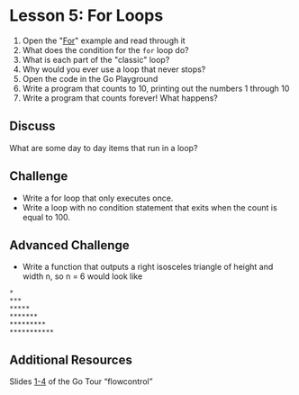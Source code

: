 # Lesson 5: For Loops

1. Open the "[For](https://gobyexample.com/for)" example and read through it
2. What does the condition for the `for` loop do?
3. What is each part of the "classic" loop?
4. Why would you ever use a loop that never stops?
5. Open the code in the Go Playground
6. Write a program that counts to 10, printing out the numbers 1 through 10
7. Write a program that counts forever! What happens?

## Discuss

What are some day to day items that run in a loop?

## Challenge

* Write a for loop that only executes once.
* Write a loop with no condition statement that exits when the count is equal to 100.

## Advanced Challenge

* Write a function that outputs a right isosceles triangle of height and width n, so n = 6 would look like

```
*
***
*****
*******
*********
***********
```



## Additional Resources

Slides [1-4](https://tour.golang.org/flowcontrol/1) of the Go Tour “flowcontrol”
